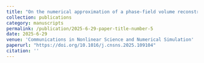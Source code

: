 ```yaml
---
title: "On the numerical approximation of a phase-field volume reconstruction model: Linear and energy-stable leap-frog finite difference scheme"
collection: publications
category: manuscripts
permalink: /publication/2025-6-29-paper-title-number-5
date: 2025-6-29
venue: 'Communications in Nonlinear Science and Numerical Simulation'
paperurl: "https://doi.org/10.1016/j.cnsns.2025.109104"
citation: ''
---
```

